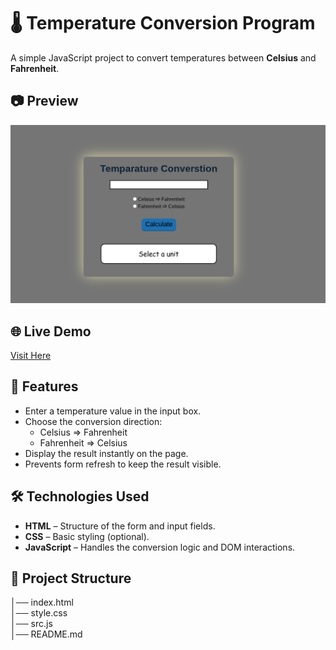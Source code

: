 # 🌡️ Temperature Conversion Program

A simple JavaScript project to convert temperatures between **Celsius** and **Fahrenheit**.
##  📷 Preview
  <img src="preview.png" alt="Flip the Coin Screenshot">

## 🌐 Live Demo
<a href='https://waris24w.github.io/temparature-converstion/'>Visit Here</a>

## 📌 Features
- Enter a temperature value in the input box.
- Choose the conversion direction:
  - Celsius ⇒ Fahrenheit
  - Fahrenheit ⇒ Celsius
- Display the result instantly on the page.
- Prevents form refresh to keep the result visible.

## 🛠️ Technologies Used
- **HTML** – Structure of the form and input fields.
- **CSS** – Basic styling (optional).
- **JavaScript** – Handles the conversion logic and DOM interactions.

## 📂 Project Structure
│── index.html <br>
│── style.css <br>
│── src.js <br>
│── README.md <br>
